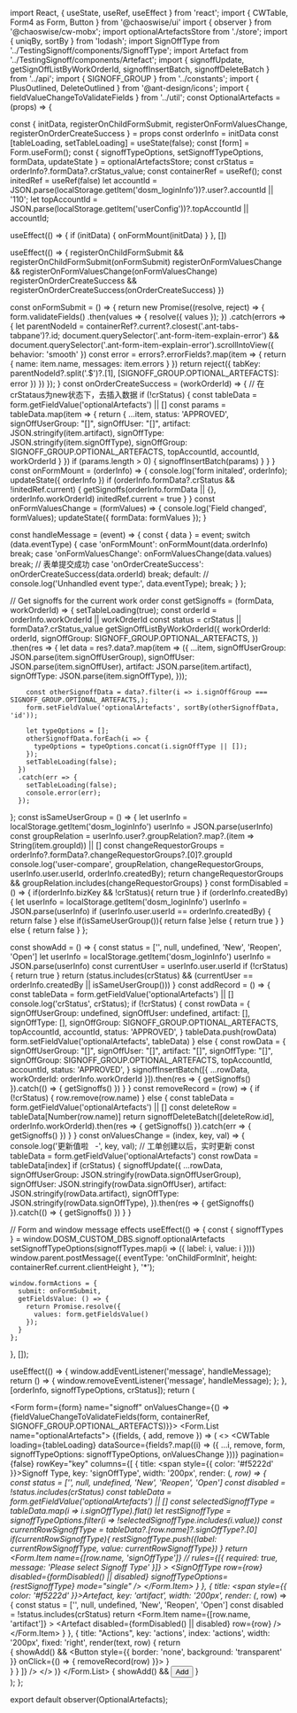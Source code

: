 import React, { useState, useRef, useEffect } from 'react';
import { CWTable, Form4 as Form, Button } from '@chaoswise/ui'
import { observer } from '@chaoswise/cw-mobx';
import optionalArtefactsStore from './store';
import { uniqBy, sortBy } from 'lodash';
import SignOffType from '../TestingSignoff/components/SignoffType';
import Artefact from '../TestingSignoff/components/Artefact';
import { signoffUpdate, getSignOffListByWorkOrderId, signoffInsertBatch, signoffDeleteBatch } from '../api';
import { SIGNOFF_GROUP } from '../constants';
import { PlusOutlined, DeleteOutlined } from '@ant-design/icons';
import { fieldValueChangeToValidateFields } from '../util';
const OptionalArtefacts = (props) => {

  const { initData, registerOnChildFormSubmit, registerOnFormValuesChange, registerOnOrderCreateSuccess } = props
  const orderInfo = initData
  const [tableLoading, setTableLoading] = useState(false);
  const [form] = Form.useForm();
  const { signoffTypeOptions, setSignoffTypeOptions, formData, updateState } = optionalArtefactsStore;
  const crStatus = orderInfo?.formData?.crStatus_value;
  const containerRef = useRef();
  const initedRef = useRef(false)
  let accountId = JSON.parse(localStorage.getItem('dosm_loginInfo'))?.user?.accountId || '110';
  let topAccountId = JSON.parse(localStorage.getItem('userConfig'))?.topAccountId || accountId;

  useEffect(() => {
    if (initData) {
      onFormMount(initData)
    }
  }, [])

  useEffect(() => {
    registerOnChildFormSubmit && registerOnChildFormSubmit(onFormSubmit)
    registerOnFormValuesChange && registerOnFormValuesChange(onFormValuesChange)
    registerOnOrderCreateSuccess && registerOnOrderCreateSuccess(onOrderCreateSuccess)
  })

  const onFormSubmit = () => {
    return new Promise((resolve, reject) => {
      form.validateFields()
        .then(values => {
          resolve({ values });
        })
        .catch(errors => {
          let parentNodeId = containerRef?.current?.closest('.ant-tabs-tabpane')?.id;
          document.querySelector('.ant-form-item-explain-error') && document.querySelector('.ant-form-item-explain-error').scrollIntoView({ behavior: 'smooth' })
          const error = errors?.errorFields?.map(item => {
            return {
              name: item.name,
              messages: item.errors
            }
          })
          return reject({
            tabKey: parentNodeId?.split('.$')?.[1],
            [SIGNOFF_GROUP.OPTIONAL_ARTEFACTS]: error
          })
        })
    });
  }
  const onOrderCreateSuccess = (workOrderId) => {
    // 在crStataus为new状态下，去插入数据
    if (!crStatus) {
      const tableData = form.getFieldValue('optionalArtefacts') || []
      const params = tableData.map(item => {
        return {
          ...item,
          status: 'APPROVED',
          signOffUserGroup: "[]",
          signOffUser: "[]",
          artifact: JSON.stringify(item.artifact),
          signOffType: JSON.stringify(item.signOffType),
          signOffGroup: SIGNOFF_GROUP.OPTIONAL_ARTEFACTS,
          topAccountId,
          accountId,
          workOrderId
        }
      })
      if (params.length > 0) {
        signoffInsertBatch(params)
      }
    }
  }
  const onFormMount = (orderInfo) => {
    console.log('form initaled', orderInfo);
    updateState({ orderInfo })
    if (orderInfo.formData?.crStatus && !initedRef.current) {
      getSignoffs(orderInfo.formData || {}, orderInfo.workOrderId)
      initedRef.current = true
    }
  }
  const onFormValuesChange = (formValues) => {
    console.log('Field changed', formValues);
    updateState({ formData: formValues });
  }

  const handleMessage = (event) => {
    const { data } = event;
    switch (data.eventType) {
      case 'onFormMount':
        onFormMount(data.orderInfo)
        break;
      case 'onFormValuesChange':
        onFormValuesChange(data.values)
        break;
      // 表单提交成功
      case 'onOrderCreateSuccess':
        onOrderCreateSuccess(data.orderId)
        break;
      default:
        // console.log('Unhandled event type:', data.eventType);
        break;
    }
  };

  // Get signoffs for the current work order
  const getSignoffs = (formData, workOrderId) => {
    setTableLoading(true);
    const orderId = orderInfo.workOrderId || workOrderId
    const status = crStatus || formData?.crStatus_value
    getSignOffListByWorkOrderId({ workOrderId: orderId, signOffGroup: SIGNOFF_GROUP.OPTIONAL_ARTEFACTS, })
      .then(res => {
        let data = res?.data?.map(item => ({
          ...item,
          signOffUserGroup: JSON.parse(item.signOffUserGroup),
          signOffUser: JSON.parse(item.signOffUser),
          artifact: JSON.parse(item.artifact),
          signOffType: JSON.parse(item.signOffType),
        }));

        const otherSignoffData = data?.filter(i => i.signOffGroup === SIGNOFF_GROUP.OPTIONAL_ARTEFACTS,);
        form.setFieldValue('optionalArtefacts', sortBy(otherSignoffData, 'id'));

        let typeOptions = [];
        otherSignoffData.forEach(i => {
          typeOptions = typeOptions.concat(i.signOffType || []);
        });
        setTableLoading(false);
      })
      .catch(err => {
        setTableLoading(false);
        console.error(err);
      });
  };
  const isSameUserGroup = () => {
    let userInfo = localStorage.getItem('dosm_loginInfo')
    userInfo = JSON.parse(userInfo)
    const groupRelation = userInfo.user?.groupRelation?.map?.(item => String(item.groupId)) || []
    const changeRequestorGroups = orderInfo?.formData?.changeRequestorGroups?.[0]?.groupId
    console.log('user-compare', groupRelation, changeRequestorGroups, userInfo.user.userId, orderInfo.createdBy);
    return changeRequestorGroups && groupRelation.includes(changeRequestorGroups)
  }
  const formDisabled = () => {
    if(orderInfo.bizKey && !crStatus){
      return true
    }
    if (orderInfo.createdBy) {
      let userInfo = localStorage.getItem('dosm_loginInfo')
      userInfo = JSON.parse(userInfo)
      if (userInfo.user.userId == orderInfo.createdBy) {
        return false
      } else if(isSameUserGroup()){
        return false
      }else {
        return true
      }
    } else {
      return false
    }
  };

  const showAdd = () => {
    const status = ['', null, undefined, 'New', 'Reopen', 'Open']
    let userInfo = localStorage.getItem('dosm_loginInfo')
    userInfo = JSON.parse(userInfo)
    const currentUser = userInfo.user.userId
    if (!crStatus) {
      return true
    }
    return (status.includes(crStatus) && (currentUser == orderInfo.createdBy || isSameUserGroup()))
  }
  const addRecord = () => {
    const tableData = form.getFieldValue('optionalArtefacts') || []
    console.log('crStatus', crStatus);
    if (!crStatus) {
      const rowData = {
        signOffUserGroup: undefined,
        signOffUser: undefined,
        artifact: [],
        signOffType: [],
        signOffGroup: SIGNOFF_GROUP.OPTIONAL_ARTEFACTS,
        topAccountId,
        accountId,
        status: 'APPROVED',
      }
      tableData.push(rowData)
      form.setFieldValue('optionalArtefacts', tableData)
    } else {
      const rowData = {
        signOffUserGroup: "[]",
        signOffUser: "[]",
        artifact: "[]",
        signOffType: "[]",
        signOffGroup: SIGNOFF_GROUP.OPTIONAL_ARTEFACTS,
        topAccountId,
        accountId,
        status: 'APPROVED',
      }
      signoffInsertBatch([{ ...rowData, workOrderId: orderInfo.workOrderId }]).then(res => {
        getSignoffs()
      }).catch(() => {
        getSignoffs()
      })
    }
  }
  const removeRecord = (row) => {
    if (!crStatus) {
      row.remove(row.name)
    } else {
      const tableData = form.getFieldValue('optionalArtefacts') || []
      const deleteRow = tableData[Number(row.name)]
      return signoffDeleteBatch([deleteRow.id], orderInfo.workOrderId).then(res => {
        getSignoffs()
      }).catch(err => {
        getSignoffs()
      })
    }
  }
  const onValuesChange = (index, key, val) => {
    console.log('更新值啦   -', key, val);
    // 工单创建以后，实时更新
    const tableData = form.getFieldValue('optionalArtefacts')
    const rowData = tableData[index]
    if (crStatus) {
      signoffUpdate({
        ...rowData,
        signOffUserGroup: JSON.stringify(rowData.signOffUserGroup),
        signOffUser: JSON.stringify(rowData.signOffUser),
        artifact: JSON.stringify(rowData.artifact),
        signOffType: JSON.stringify(rowData.signOffType),
      }).then(res => {
        getSignoffs()
      }).catch(() => {
        getSignoffs()
      })
    }
  }

  // Form and window message effects
  useEffect(() => {
    const { signoffTypes } = window.DOSM_CUSTOM_DBS.signoff.optionalArtefacts
    setSignoffTypeOptions(signoffTypes.map(i => ({ label: i, value: i })))
    window.parent.postMessage({
      eventType: 'onChildFormInit',
      height: containerRef.current.clientHeight
    }, '*');

    window.formActions = {
      submit: onFormSubmit,
      getFieldsValue: () => {
        return Promise.resolve({
          values: form.getFieldsValue()
        });
      }
    };
  }, []);

  useEffect(() => {
    window.addEventListener('message', handleMessage);
    return () => {
      window.removeEventListener('message', handleMessage);
    };
  }, [orderInfo, signoffTypeOptions, crStatus]);
  return (
    <div ref={containerRef}>
      <Form form={form} name="signoff" onValuesChange={() => {fieldValueChangeToValidateFields(form, containerRef, SIGNOFF_GROUP.OPTIONAL_ARTEFACTS)}}>
        <Form.List name="optionalArtefacts">
          {(fields, { add, remove }) => (
            <>
              <CWTable
                loading={tableLoading}
                dataSource={fields?.map((i) => ({ ...i, remove, form, signoffTypeOptions: signoffTypeOptions, onValuesChange }))}
                pagination={false}
                rowKey="key"
                columns={[
                  {
                    title: <span><span style={{ color: '#f5222d' }}></span>Signoff Type</span>,
                    key: 'signOffType',
                    width: '200px',
                    render: (_, row) => {
                      const status = ['', null, undefined, 'New', 'Reopen', 'Open']
                      const disabled = !status.includes(crStatus)
                      const tableData = form.getFieldValue('optionalArtefacts') || []
                      const selectedSignoffType = tableData.map(i => i.signOffType).flat()
                      let restSignoffType = signoffTypeOptions.filter(i => !selectedSignoffType.includes(i.value))
                      const currentRowSignoffType = tableData?.[row.name]?.signOffType?.[0]
                      if(currentRowSignoffType){
                        restSignoffType.push({label: currentRowSignoffType, value: currentRowSignoffType})
                      }
                      return <Form.Item
                        name={[row.name, 'signOffType']}
                        // rules={[{ required: true, message: 'Please select Signoff Type' }]}
                      >
                        <SignOffType row={row} disabled={formDisabled() || disabled} signoffTypeOptions={restSignoffType} mode="single" />
                      </Form.Item>
                    }
                  },
                  {
                    title: <span><span style={{ color: '#f5222d' }}></span>Artefact</span>,
                    key: 'artifact',
                    width: '200px',
                    render: (_, row) => {
                      const status = ['', null, undefined, 'New', 'Reopen', 'Open']
                      const disabled = !status.includes(crStatus)
                      return <Form.Item
                        name={[row.name, 'artifact']}
                      >
                        <Artefact disabled={formDisabled() || disabled} row={row} />
                      </Form.Item>
                    }
                  },
                  {
                    title: "Actions",
                    key: 'actions',
                    index: 'actions',
                    width: '200px',
                    fixed: 'right',
                    render(text, row) {
                      return <div>
                        {
                          showAdd() &&
                          <Button style={{ border: 'none', background: 'transparent' }} onClick={() => {
                            removeRecord(row)
                          }}><DeleteOutlined /></Button>
                        }
                      </div>
                    }
                  }
                ]}
              />
            </>
          )}
        </Form.List>
        {
          showAdd() &&
          <Button type="link" size="small" onClick={addRecord}><PlusOutlined />Add</Button>
        }
      </Form>
    </div>
  );
};

export default observer(OptionalArtefacts);
